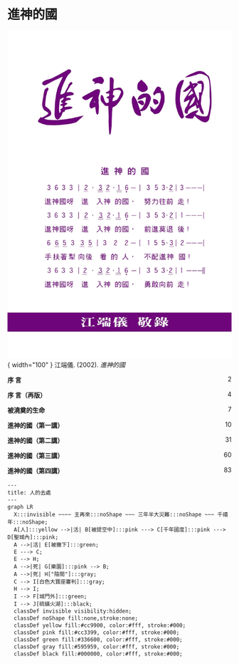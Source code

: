 # 進神的國
![](../images/cover/進神的國.webp){ width="100" }
江端儀. (2002). *進神的國*

**序 言** <span style="float: right;">2</span>

**序 言（再版）** <span style="float: right;">4</span>

**被澆奠的生命** <span style="float: right;">7</span>

**進神的國（第一講）** <span style="float: right;">10</span>

**進神的國（第二講）** <span style="float: right;">31</span>

**進神的國（第三講）** <span style="float: right;">60</span>

**進神的國（第四講）** <span style="float: right;">83</span>

``` mermaid
---
title: 人的去處
---
graph LR
  X:::invisible ~~~~ 主再來:::noShape ~~~ 三年半大災難:::noShape ~~~ 千禧年:::noShape;
  A[人]:::yellow -->|活| B[被提空中]:::pink ---> C[千年國度]:::pink ---> D[聖城內]:::pink;
  A -->|活| E[被撇下]:::green;
  E ---> C;
  E --> H;
  A -->|死| G[樂園]:::pink --> B;
  A -->|死| H["陰間"]:::gray;
  C --> I[白色大寶座審判]:::gray;
  H --> I;
  I --> F[城門外]:::green;
  I --> J[硫磺火湖]:::black;
  classDef invisible visibility:hidden;
  classDef noShape fill:none,stroke:none;
  classDef yellow fill:#cc9900, color:#fff, stroke:#000;
  classDef pink fill:#cc3399, color:#fff, stroke:#000;
  classDef green fill:#336600, color:#fff, stroke:#000;
  classDef gray fill:#595959, color:#fff, stroke:#000;
  classDef black fill:#000000, color:#fff, stroke:#000;
```
